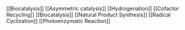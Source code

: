 [[Biocatalysis]]
[[Asymmetric catalysis]]
[[Hydrogenation]]
[[Cofactor Recycling]]
[[Biocatalysis]]
[[Natural Product Synthesis]]
[[Radical Cyclization]]
[[Photoenzymatic Reaction]]
